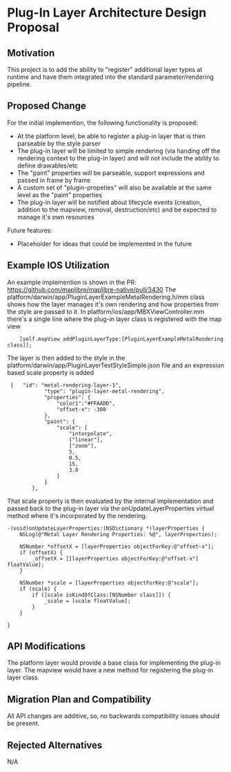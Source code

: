 # Plug-In Layer Architecture Design Proposal

## Motivation

This project is to add the ability to "register" additional layer types at runtime and have them integrated into the standard parameter/rendering pipeline.

## Proposed Change

For the initial implemention, the following functionality is proposed:

* At the platform level, be able to register a plug-in layer that is then parseable by the style parser
* The plug-in layer will be limited to simple rendering (via handing off the rendering context to the plug-in layer) and will not include the ability to define drawables/etc
* The "paint" properties will be parseable, support expressions and passed in frame by frame
* A custom set of "plugin-propeties" will also be available at the same level as the "paint" properties
* The plug-in layer will be notified about lifecycle events (creation, addition to the mapview, removal, destruction/etc) and be expected to manage it's own resources

Future features:
* Placeholder for ideas that could be implemented in the future

## Example IOS Utilization
An example implemention is shown in the PR: https://github.com/maplibre/maplibre-native/pull/3430
The platform/darwin/app/PluginLayerExampleMetalRendering.h/mm class shows how the layer manages it's own rendering and how properties from the style are passed to it.  In platform/ios/app/MBXViewController.mm there's a single line where the plug-in layer class is registered with the map view
```
    [self.mapView addPluginLayerType:[PluginLayerExampleMetalRendering class]];
```

The layer is then added to the style in the platform/darwin/app/PluginLayerTestStyleSimple.json file and an expression based scale property
is added

```
 {   "id": "metal-rendering-layer-1",
            "type": "plugin-layer-metal-rendering",
            "properties": {
                "color1":"#FFAADD",
                "offset-x": -300
            },
            "paint": {
                "scale": [
                    "interpolate",
                    ["linear"],
                    ["zoom"],
                    5,
                    0.5,
                    15,
                    3.0
                ]
            }
        },
```

That scale property is then evaluated by the internal implementation and passed back to the plug-in layer via the onUpdateLayerProperties virtual method where it's incorporated by the rendering.
```
-(void)onUpdateLayerProperties:(NSDictionary *)layerProperties {
    NSLog(@"Metal Layer Rendering Properties: %@", layerProperties);

    NSNumber *offsetX = [layerProperties objectForKey:@"offset-x"];
    if (offsetX) {
        _offsetX = [[layerProperties objectForKey:@"offset-x"] floatValue];
    }

    NSNumber *scale = [layerProperties objectForKey:@"scale"];
    if (scale) {
        if ([scale isKindOfClass:[NSNumber class]]) {
            _scale = [scale floatValue];
        }
    }

}
```

## API Modifications

The platform layer would provide a base class for implementing the plug-in layer.  The mapview would have a new method for registering the plug-in layer class.


## Migration Plan and Compatibility

All API changes are additive, so, no backwards compatibility issues should be present.

## Rejected Alternatives

N/A
